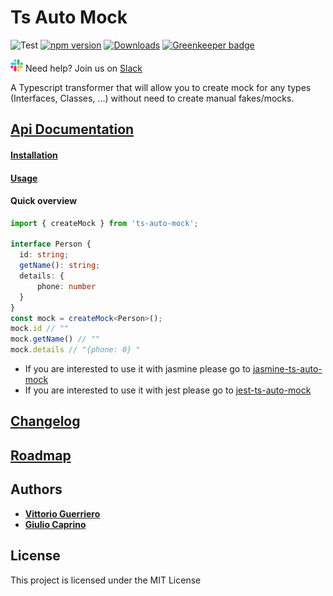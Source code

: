 # Ts Auto Mock
![Test](https://github.com/Typescript-TDD/ts-auto-mock/workflows/Test/badge.svg)
[![npm version](https://badge.fury.io/js/ts-auto-mock.svg)](https://badge.fury.io/js/ts-auto-mock)
[![Downloads](https://img.shields.io/npm/dw/ts-auto-mock.svg)](https://www.npmjs.com/package/ts-auto-mock) 
[![Greenkeeper badge](https://badges.greenkeeper.io/Typescript-TDD/ts-auto-mock.svg)](https://greenkeeper.io/)

![slack](docs/slack_small.png) Need help? Join us on [Slack](https://join.slack.com/t/typescripttdd/shared_invite/enQtODk3MjQwNzUwNTk2LTMzNjdlZTNmMmY3Nzg2NDNiZDA1YzJmZjk2NjcwZjQwODQ3YzE5NGZjM2Q4MzZjYWNiMWE4MGU0NjEzM2E5YzE)

A Typescript transformer that will allow you to create mock for any types (Interfaces, Classes, ...) without need to create manual fakes/mocks.

## [Api Documentation](https://typescript-tdd.github.io/ts-auto-mock) 

#### [Installation](https://typescript-tdd.github.io/ts-auto-mock/installation)
#### [Usage](https://typescript-tdd.github.io/ts-auto-mock/create-mock)

#### Quick overview
```ts
import { createMock } from 'ts-auto-mock';

interface Person {
  id: string;
  getName(): string;
  details: {
      phone: number
  }
}
const mock = createMock<Person>();
mock.id // ""
mock.getName() // ""
mock.details // "{phone: 0} "
```

* If you are interested to use it with jasmine please go to [jasmine-ts-auto-mock](https://github.com/Typescript-TDD/jasmine-ts-auto-mock)
* If you are interested to use it with jest please go to [jest-ts-auto-mock](https://github.com/Typescript-TDD/jest-ts-auto-mock)
 
## [Changelog](CHANGELOG.md)

## [Roadmap](https://github.com/Typescript-TDD/ts-auto-mock/wiki/Roadmap)
## Authors

* [**Vittorio Guerriero**](https://github.com/uittorio)
* [**Giulio Caprino**](https://github.com/pmyl)

## License

This project is licensed under the MIT License
